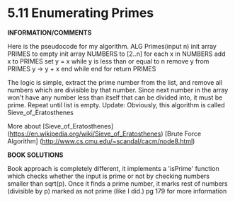 <h1>5.11 Enumerating Primes </h1>

**INFORMATION/COMMENTS**

Here is the pseudocode for my algorithm.
ALG Primes(input n)
	init array PRIMES to empty
	init array NUMBERS to [2..n]
	for each x in NUMBERS
		add x to PRIMES
		set y = x
		while y is less than or equal to n 
			remove y from PRIMES
			y -> y + x 
		end while
	end for 
	return PRIMES
	
The logic is simple, extract the prime number from the list, and remove all numbers which are divisible by that number. Since next number in the array won't have any number less than itself that can be divided into, it must be prime. Repeat until list is empty. 
Update: Obviously, this algorithm is called Sieve_of_Eratosthenes

More about [Sieve_of_Eratosthenes] (https://en.wikipedia.org/wiki/Sieve_of_Eratosthenes)
[Brute Force Algorithm] (http://www.cs.cmu.edu/~scandal/cacm/node8.html)

**BOOK SOLUTIONS**

Book approach is completely different, it implements a 'isPrime' function which checks whether the input is prime or not by checking numbers smaller than sqrt(p). Once it finds a prime number, it marks rest of numbers (divisible by p) marked as not prime (like I did.) 
pg 179 for more information

